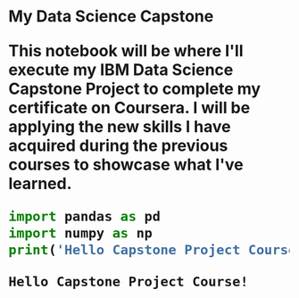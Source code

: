 <H1/> My Data Science Capstone 

This notebook will be where I'll execute my IBM Data Science Capstone Project to complete my certificate on Coursera. I will be applying the new skills I have acquired during the previous courses to showcase what I've learned.


```python
import pandas as pd
import numpy as np
print('Hello Capstone Project Course!')
```

    Hello Capstone Project Course!



```python

```
